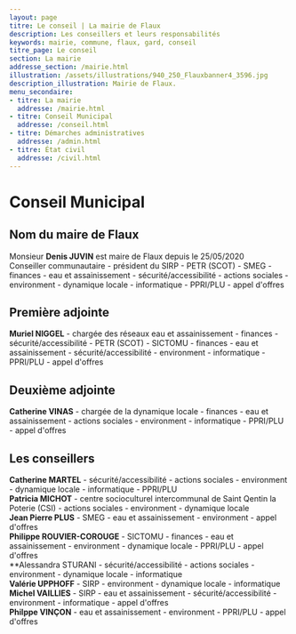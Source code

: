 ```yaml
---
layout: page
titre: Le conseil | La mairie de Flaux
description: Les conseillers et leurs responsabilités
keywords: mairie, commune, flaux, gard, conseil
titre_page: Le conseil
section: La mairie
addresse_section: /mairie.html
illustration: /assets/illustrations/940_250_Flauxbanner4_3596.jpg
description_illustration: Mairie de Flaux.
menu_secondaire:
- titre: La mairie
  addresse: /mairie.html
- titre: Conseil Municipal
  addresse: /conseil.html
- titre: Démarches administratives
  addresse: /admin.html
- titre: État civil
  addresse: /civil.html
---
```



# Conseil Municipal

## Nom du maire de Flaux
Monsieur **Denis JUVIN** est maire de Flaux depuis le 25/05/2020<br/>
Conseiller communautaire - président du SIRP - PETR (SCOT) - SMEG - finances - eau et assainissement - sécurité/accessibilité - actions sociales - environment - dynamique locale - informatique - PPRI/PLU - appel d'offres

## Première adjointe
**Muriel NIGGEL** - chargée des réseaux eau et assainissement - finances - sécurité/accessibilité - PETR (SCOT) - SICTOMU - finances - eau et assainissement - sécurité/accessibilité - environment - informatique - PPRI/PLU - appel d'offres


## Deuxième adjointe 
**Catherine VINAS** - chargée de la dynamique locale - finances - eau et assainissement - actions sociales - environment - informatique - PPRI/PLU - appel d'offres


## Les conseillers
**Catherine MARTEL** - sécurité/accessibilité - actions sociales - environment - dynamique locale - informatique - PPRI/PLU<br/>
**Patricia MICHOT** - centre socioculturel intercommunal de Saint Qentin la Poterie (CSI) - actions sociales - environment - dynamique locale<br/>
**Jean Pierre PLUS** - SMEG - eau et assainissement - environment - appel d'offres<br/>
**Philippe ROUVIER-COROUGE** - SICTOMU - finances - eau et assainissement - environment - dynamique locale - PPRI/PLU - appel d'offres
<br/>
**Alessandra STURANI - sécurité/accessibilité - actions sociales - environment - dynamique locale - informatique<br/>
**Valérie UPPHOFF** - SIRP - environment - dynamique locale - informatique<br/>
**Michel VAILLIES** - SIRP - eau et assainissement - sécurité/accessibilité - environment - informatique - appel d'offres<br/>
**Philppe VINÇON** - eau et assainissement - environment - PPRI/PLU - appel d'offres<br/>
